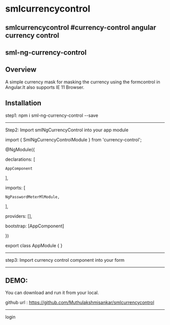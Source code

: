 # smlcurrencycontrol
smlcurrencycontrol
#currency-control
angular currency control
--------------------------------
sml-ng-currency-control
--------------------------------
Overview
--------
A simple currency mask for masking the currency using the formcontrol in Angular.It also supports IE 11 Browser.

Installation
------------
step1: npm i sml-ng-currency-control --save
_____________________________________________________
Step2: Import smlNgCurrencyControl into your app module

import { SmlNgCurrencyControlModule } from 'currency-control';

@NgModule({

  declarations: [
  
    AppComponent
    
  ],
  
  imports: [
  
    NgPasswordMeterMlModule,
   
  ],
  
  providers: [],
  
  bootstrap: [AppComponent]
  
})

export class AppModule { }

_____________________________________________________
step3: Import currency control component into your form

<sml-ng-currency-control></sml-ng-currency-control>
______________________________________________________

DEMO:
---------
You can download and run it from your local.

github url : https://github.com/Muthulakshmisankar/smlcurrencycontrol

_______________________________________________________________________________________
login
